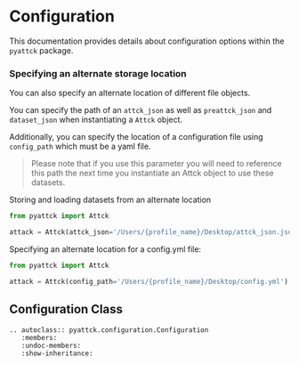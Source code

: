# Configuration

This documentation provides details about configuration options within the `pyattck` package.

### Specifying an alternate storage location

You can also specify an alternate location of different file objects.

You can specify the path of an `attck_json` as well as `preattck_json` and `dataset_json` when instantiating a `Attck` object.

Additionally, you can specify the location of a configuration file using `config_path` which must be a yaml file.

   > Please note that if you use this parameter you will need to reference this path the next time you instantiate an Attck object to use these datasets.

Storing and loading datasets from an alternate location

```python
from pyattck import Attck

attack = Attck(attck_json='/Users/{profile_name}/Desktop/attck_json.json', preattck_json='/Users/{profile_name}/Desktop/preattack.json', mobile_attck_json='/Users/{profile_name}/Desktop/mobile_attck.json', dataset_json='/Users/{profile_name}/Desktop/dataset_json.json')
```

Specifying an alternate location for a config.yml file:

```python
from pyattck import Attck

attack = Attck(config_path='/Users/{profile_name}/Desktop/config.yml')
```

## Configuration Class

```eval_rst
.. autoclass:: pyattck.configuration.Configuration
   :members:
   :undoc-members:
   :show-inheritance:
```
